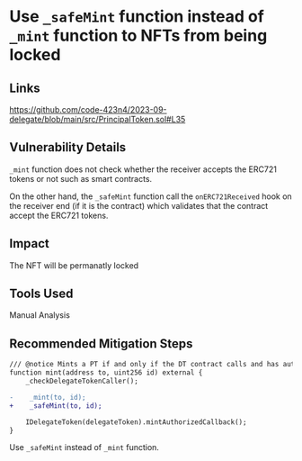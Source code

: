 # Use `_safeMint` function instead of `_mint` function to NFTs from being locked

## Links

https://github.com/code-423n4/2023-09-delegate/blob/main/src/PrincipalToken.sol#L35

## Vulnerability Details

`_mint` function does not check whether the receiver accepts the ERC721 tokens or not such as smart contracts.

On the other hand, the `_safeMint` function call the `onERC721Received` hook on the receiver end (if it is the contract) which validates that the contract accept the ERC721 tokens.

## Impact

The NFT will be permanatly locked

## Tools Used

Manual Analysis

## Recommended Mitigation Steps

```diff
/// @notice Mints a PT if and only if the DT contract calls and has authorized
function mint(address to, uint256 id) external {
    _checkDelegateTokenCaller();

-    _mint(to, id);
+    _safeMint(to, id);

    IDelegateToken(delegateToken).mintAuthorizedCallback();
}
```

Use `_safeMint` instead of `_mint` function.
